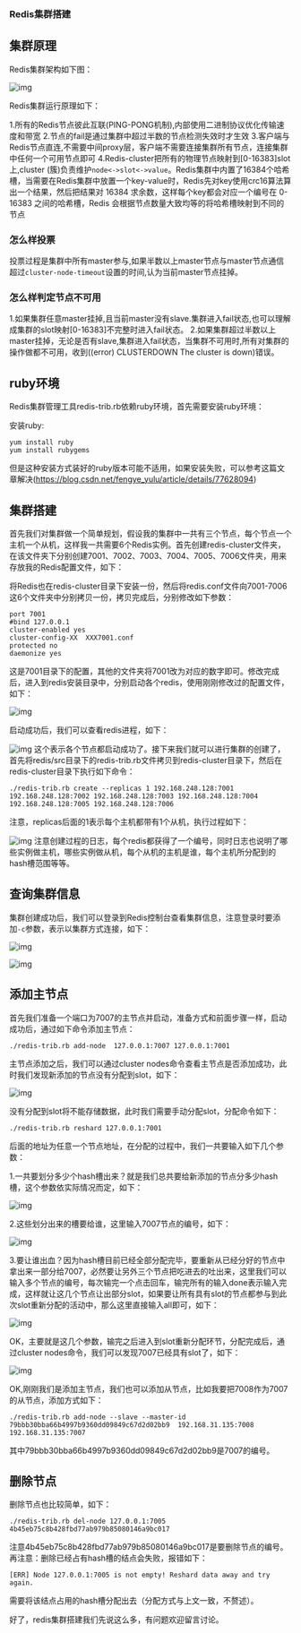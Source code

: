 ### Redis集群搭建

## 集群原理

Redis集群架构如下图：

![img](https://mmbiz.qpic.cn/mmbiz_png/GvtDGKK4uYmokRcFGBAhCcEXKrK04yXHyTcYLtNXvWCZjjS5Vl9wWsg323VBBmboGhJ6Ovfia4Pqc2oLadKcqvg/640?wx_fmt=png&tp=webp&wxfrom=5&wx_lazy=1&wx_co=1) 

Redis集群运行原理如下：

1.所有的Redis节点彼此互联(PING-PONG机制),内部使用二进制协议优化传输速度和带宽
2.节点的fail是通过集群中超过半数的节点检测失效时才生效
3.客户端与Redis节点直连,不需要中间proxy层，客户端不需要连接集群所有节点，连接集群中任何一个可用节点即可
4.Redis-cluster把所有的物理节点映射到[0-16383]slot上,cluster (簇)负责维护```node<->slot<->value```。Redis集群中内置了16384个哈希槽，当需要在Redis集群中放置一个key-value时，Redis先对key使用crc16算法算出一个结果，然后把结果对 16384 求余数，这样每个key都会对应一个编号在 0-16383 之间的哈希槽，Redis 会根据节点数量大致均等的将哈希槽映射到不同的节点

### 怎么样投票

投票过程是集群中所有master参与,如果半数以上master节点与master节点通信超过```cluster-node-timeout```设置的时间,认为当前master节点挂掉。

### 怎么样判定节点不可用

1.如果集群任意master挂掉,且当前master没有slave.集群进入fail状态,也可以理解成集群的slot映射[0-16383]不完整时进入fail状态。
2.如果集群超过半数以上master挂掉，无论是否有slave,集群进入fail状态，当集群不可用时,所有对集群的操作做都不可用，收到((error) CLUSTERDOWN The cluster is down)错误。

## ruby环境

Redis集群管理工具redis-trib.rb依赖ruby环境，首先需要安装ruby环境：

安装ruby:

```
yum install ruby
yum install rubygems
```

但是这种安装方式装好的ruby版本可能不适用，如果安装失败，可以参考这篇文章解决(https://blog.csdn.net/fengye_yulu/article/details/77628094)

## 集群搭建

首先我们对集群做一个简单规划，假设我的集群中一共有三个节点，每个节点一个主机一个从机，这样我一共需要6个Redis实例。首先创建redis-cluster文件夹，在该文件夹下分别创建7001、7002、7003、7004、7005、7006文件夹，用来存放我的Redis配置文件，如下：

将Redis也在redis-cluster目录下安装一份，然后将redis.conf文件向7001-7006这6个文件夹中分别拷贝一份，拷贝完成后，分别修改如下参数：

```
port 7001
#bind 127.0.0.1
cluster-enabled yes
cluster-config-XX  XXX7001.conf
protected no
daemonize yes
```

这是7001目录下的配置，其他的文件夹将7001改为对应的数字即可。修改完成后，进入到redis安装目录中，分别启动各个redis，使用刚刚修改过的配置文件，如下：

![img](https://mmbiz.qpic.cn/mmbiz_png/GvtDGKK4uYmokRcFGBAhCcEXKrK04yXHCQ7icGwZ45z7xg6IPcFqxCGnNh20a5icunl3duJNznib3d3jNvcto6Knw/640?wx_fmt=png&tp=webp&wxfrom=5&wx_lazy=1&wx_co=1) 

启动成功后，我们可以查看redis进程，如下：

![img](https://mmbiz.qpic.cn/mmbiz_png/GvtDGKK4uYmokRcFGBAhCcEXKrK04yXHUibJqhwib32Podb3vx0LggsUqhqhHtGnmQIh2uqIfu336F1WXOKghYKA/640?wx_fmt=png&tp=webp&wxfrom=5&wx_lazy=1&wx_co=1)
这个表示各个节点都启动成功了。接下来我们就可以进行集群的创建了，首先将redis/src目录下的redis-trib.rb文件拷贝到redis-cluster目录下，然后在redis-cluster目录下执行如下命令：

```
./redis-trib.rb create --replicas 1 192.168.248.128:7001 192.168.248.128:7002 192.168.248.128:7003 192.168.248.128:7004 192.168.248.128:7005 192.168.248.128:7006
```

注意，replicas后面的1表示每个主机都带有1个从机，执行过程如下：

![img](https://mmbiz.qpic.cn/mmbiz_png/GvtDGKK4uYmokRcFGBAhCcEXKrK04yXHs6wrhibA0HeOK9eD1jKY6LZmrUcRJUokzuzrlSeWoqB02qD6r6SzEKQ/640?wx_fmt=png&tp=webp&wxfrom=5&wx_lazy=1&wx_co=1)
注意创建过程的日志，每个redis都获得了一个编号，同时日志也说明了哪些实例做主机，哪些实例做从机，每个从机的主机是谁，每个主机所分配到的hash槽范围等等。

## 查询集群信息

集群创建成功后，我们可以登录到Redis控制台查看集群信息，注意登录时要添加```-c```参数，表示以集群方式连接，如下：

![img](https://mmbiz.qpic.cn/mmbiz_png/GvtDGKK4uYmokRcFGBAhCcEXKrK04yXHd0NiccMnbXjJKTSXoXjx8Td9ia9xqFwwBJxym57HgDpkbu1nAib04bEicQ/640?wx_fmt=png&tp=webp&wxfrom=5&wx_lazy=1&wx_co=1) 

![img](https://mmbiz.qpic.cn/mmbiz_png/GvtDGKK4uYmokRcFGBAhCcEXKrK04yXHwWQTH6q3Uqicavnia4PgbA5r6rH3V4w4JvkKPRkb7DXcoyR9iaYhwZicCw/640?wx_fmt=png&tp=webp&wxfrom=5&wx_lazy=1&wx_co=1) 

## 添加主节点

首先我们准备一个端口为7007的主节点并启动，准备方式和前面步骤一样，启动成功后，通过如下命令添加主节点：

```
./redis-trib.rb add-node  127.0.0.1:7007 127.0.0.1:7001
```

主节点添加之后，我们可以通过cluster nodes命令查看主节点是否添加成功，此时我们发现新添加的节点没有分配到slot，如下：

![img](https://mmbiz.qpic.cn/mmbiz_png/GvtDGKK4uYmokRcFGBAhCcEXKrK04yXHhyh0KiaOV9NAfVHic25L5IYeVGPfDqS6icrFVTrCAicY5rZiaGYePNXVJ0A/640?wx_fmt=png&tp=webp&wxfrom=5&wx_lazy=1&wx_co=1) 

没有分配到slot将不能存储数据，此时我们需要手动分配slot，分配命令如下：

```
./redis-trib.rb reshard 127.0.0.1:7001
```

后面的地址为任意一个节点地址，在分配的过程中，我们一共要输入如下几个参数：

1.一共要划分多少个hash槽出来？就是我们总共要给新添加的节点分多少hash槽，这个参数依实际情况而定，如下：

![img](https://mmbiz.qpic.cn/mmbiz_png/GvtDGKK4uYmokRcFGBAhCcEXKrK04yXH3WFvXeiaWYkUOmQ9qBOkvibTibG8AhJDnP8SGtcLDRdOd4peiczmaVvEWA/640?wx_fmt=png&tp=webp&wxfrom=5&wx_lazy=1&wx_co=1) 

2.这些划分出来的槽要给谁，这里输入7007节点的编号，如下：

![img](https://mmbiz.qpic.cn/mmbiz_png/GvtDGKK4uYmokRcFGBAhCcEXKrK04yXHk0yY84t3txEKEHeDAVxg82MUjEbPT3jAhicz2bXTHjFrBoichAvPzNog/640?wx_fmt=png&tp=webp&wxfrom=5&wx_lazy=1&wx_co=1) 

3.要让谁出血？因为hash槽目前已经全部分配完毕，要重新从已经分好的节点中拿出来一部分给7007，必然要让另外三个节点把吃进去的吐出来，这里我们可以输入多个节点的编号，每次输完一个点击回车，输完所有的输入done表示输入完成，这样就让这几个节点让出部分slot，如果要让所有具有slot的节点都参与到此次slot重新分配的活动中，那么这里直接输入all即可，如下：

![img](https://mmbiz.qpic.cn/mmbiz_png/GvtDGKK4uYmokRcFGBAhCcEXKrK04yXHuJlfZxDeJc2Ybibtib3LkcTibRkzWznSa6FJGNSQ1FiadvKcNBDmWfurdw/640?wx_fmt=png&tp=webp&wxfrom=5&wx_lazy=1&wx_co=1) 

OK，主要就是这几个参数，输完之后进入到slot重新分配环节，分配完成后，通过cluster nodes命令，我们可以发现7007已经具有slot了，如下：

![img](https://mmbiz.qpic.cn/mmbiz_png/GvtDGKK4uYmokRcFGBAhCcEXKrK04yXHUIElV7QsXxEPVspM4seB2asXCbQzavatBFWGPTzl12PV4jNFQDDGLQ/640?wx_fmt=png&tp=webp&wxfrom=5&wx_lazy=1&wx_co=1)

OK,刚刚我们是添加主节点，我们也可以添加从节点，比如我要把7008作为7007的从节点，添加方式如下：

```
./redis-trib.rb add-node --slave --master-id 79bbb30bba66b4997b9360dd09849c67d2d02bb9  192.168.31.135:7008 192.168.31.135:7007
```

其中79bbb30bba66b4997b9360dd09849c67d2d02bb9是7007的编号。

## 删除节点

删除节点也比较简单，如下：

```
./redis-trib.rb del-node 127.0.0.1:7005 4b45eb75c8b428fbd77ab979b85080146a9bc017
```

注意4b45eb75c8b428fbd77ab979b85080146a9bc017是要删除节点的编号。
再注意：删除已经占有hash槽的结点会失败，报错如下：

```
[ERR] Node 127.0.0.1:7005 is not empty! Reshard data away and try again.
```

需要将该结点占用的hash槽分配出去（分配方式与上文一致，不赘述）。

好了，redis集群搭建我们先说这么多，有问题欢迎留言讨论。